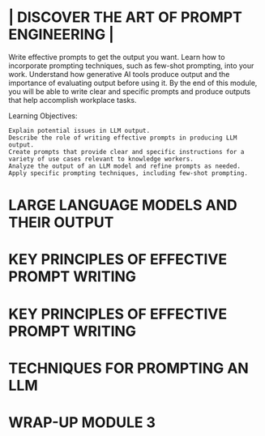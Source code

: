 # | DISCOVER THE ART OF PROMPT ENGINEERING |

Write effective prompts to get the output you want. Learn how to incorporate prompting techniques, such as few-shot prompting, into your work. Understand how generative AI tools produce output and the importance of evaluating output before using it. By the end of this module, you will be able to write clear and specific prompts and produce outputs that help accomplish workplace tasks.

Learning Objectives:

    Explain potential issues in LLM output.
    Describe the role of writing effective prompts in producing LLM output.
    Create prompts that provide clear and specific instructions for a variety of use cases relevant to knowledge workers.
    Analyze the output of an LLM model and refine prompts as needed.
    Apply specific prompting techniques, including few-shot prompting.


# LARGE LANGUAGE MODELS AND THEIR OUTPUT

## 




## 




## 





# KEY PRINCIPLES OF EFFECTIVE PROMPT WRITING

## 




## 




## 




## 




##




##





# KEY PRINCIPLES OF EFFECTIVE PROMPT WRITING

## 




## 




## 




## 




## 




##





# TECHNIQUES FOR PROMPTING AN LLM

## 




## 




## 




## 




## 




## 





# WRAP-UP MODULE 3


